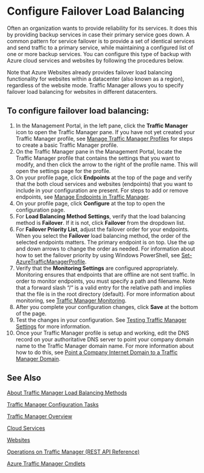<properties 
   pageTitle="Configure Failover Load Balancing"
   description="This article will help you configure failover load balancing in Traffic Manager"
   services="traffic-manager"
   documentationCenter=""
   authors="cherylmc"
   manager="adinah"
   editor="tysonn" />
<tags 
   ms.service="traffic-manager"
   ms.devlang="na"
   ms.topic="article"
   ms.tgt_pltfrm="na"
   ms.workload="infrastructure-services"
   ms.date="02/27/2015"
   ms.author="cherylmc" />

# Configure Failover Load Balancing

Often an organization wants to provide reliability for its services. It does this by providing backup services in case their primary service goes down. A common pattern for service failover is to provide a set of identical services and send traffic to a primary service, while maintaining a configured list of one or more backup services. You can configure this type of backup with Azure cloud services and websites by following the procedures below.

Note that Azure Websites already provides failover load balancing functionality for websites within a datacenter (also known as a region), regardless of the website mode. Traffic Manager allows you to specify failover load balancing for websites in different datacenters.

## To configure failover load balancing:

1. In the Management Portal, in the left pane, click the **Traffic Manager** icon to open the Traffic Manager pane. If you have not yet created your Traffic Manager profile, see [Manage Traffic Manager Profiles](../traffic-manager-manage-profiles) for steps to create a basic Traffic Manager profile.
2. On the Traffic Manager pane in the Management Portal, locate the Traffic Manager profile that contains the settings that you want to modify, and then click the arrow to the right of the profile name. This will open the settings page for the profile.
3. On your profile page, click **Endpoints** at the top of the page and verify that the both cloud services and websites (endpoints) that you want to include in your configuration are present. For steps to add or remove endpoints, see [Manage Endpoints in Traffic Manager](../traffic-manager-endpoints).
4. On your profile page, click **Configure** at the top to open the configuration page.
5. For **Load Balancing Method Settings**, verify that the load balancing method is **Failover**. If it is not, click **Failover** from the dropdown list.
6. For **Failover Priority List**, adjust the failover order for your endpoints. When you select the **Failover** load balancing method, the order of the selected endpoints matters. The primary endpoint is on top. Use the up and down arrows to change the order as needed. For information about how to set the failover priority by using Windows PowerShell, see [Set-AzureTrafficManagerProfile](http://go.microsoft.com/fwlink/p/?LinkId=400880).
7. Verify that the **Monitoring Settings** are configured appropriately. Monitoring ensures that endpoints that are offline are not sent traffic. In order to monitor endpoints, you must specify a path and filename. Note that a forward slash “/“ is a valid entry for the relative path and implies that the file is in the root directory (default). For more information about monitoring, see [Traffic Manager Monitoring](../traffic-manager-monitoring).
8. After you complete your configuration changes, click **Save** at the bottom of the page.
9. Test the changes in your configuration. See [Testing Traffic Manager Settings](../traffic-manager-testing-settings) for more information.
10. Once your Traffic Manager profile is setup and working, edit the DNS record on your authoritative DNS server to point your company domain name to the Traffic Manager domain name. For more information about how to do this, see [Point a Company Internet Domain to a Traffic Manager Domain](../traffic-manager-point-internet-domain).

## See Also

[About Traffic Manager Load Balancing Methods](../traffic-manager-load-balancing-methods)

[Traffic Manager Configuration Tasks](https://msdn.microsoft.com/library/azure/hh744830.aspx)

[Traffic Manager Overview](../traffic-manmager-overview)

[Cloud Services](http://go.microsoft.com/fwlink/?LinkId=314074)

[Websites](http://go.microsoft.com/fwlink/p/?LinkId=393327)

[Operations on Traffic Manager (REST API Reference)](http://go.microsoft.com/fwlink/?LinkId=313584)

[Azure Traffic Manager Cmdlets](http://go.microsoft.com/fwlink/p/?LinkId=400769)
